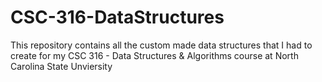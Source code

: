 # CSC-316-DataStructures
This repository contains all the custom made data structures that I had to create for my CSC 316 - Data Structures & Algorithms course at North Carolina State Unviersity
